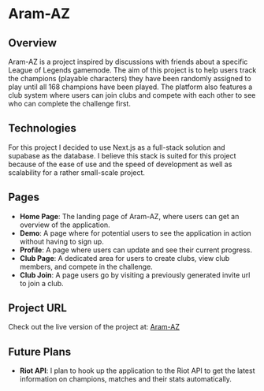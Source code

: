 # Aram-AZ

## Overview

Aram-AZ is a project inspired by discussions with friends about a specific League of Legends gamemode. The aim of this project is to help users track the champions (playable characters) they have been randomly assigned to play until all 168 champions have been played. The platform also features a club system where users can join clubs and compete with each other to see who can complete the challenge first.

## Technologies

 For this project I decided to use Next.js as a full-stack solution and supabase as the database. I believe this stack is suited for this project because of the ease of use and the speed of development as well as scalability for a rather small-scale project.

## Pages

- **Home Page**: The landing page of Aram-AZ, where users can get an overview of the application.
- **Demo**: A page where for potential users to see the application in action without having to sign up.
- **Profile**: A page where users can update and see their current progress.
- **Club Page**: A dedicated area for users to create clubs, view club members, and compete in the challenge.
- **Club Join**: A page users go by visiting a previously generated invite url to join a club.


## Project URL

Check out the live version of the project at: [Aram-AZ](https://aram-az.vercel.app/)

## Future Plans

- **Riot API**: I plan to hook up the application to the Riot API to get the latest information on champions, matches and their stats automatically.